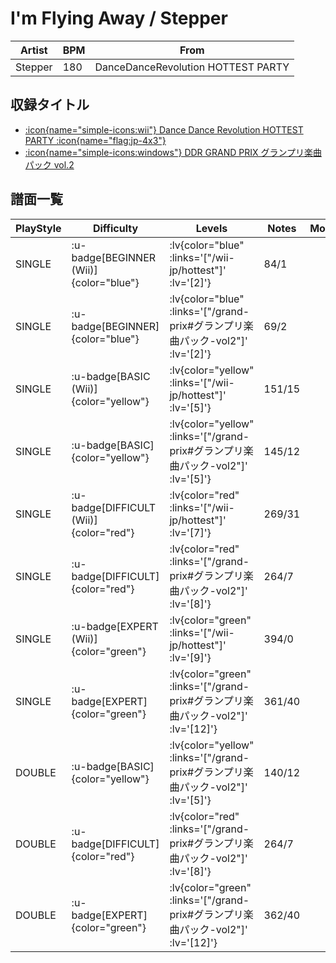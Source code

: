 # I'm Flying Away / Stepper

|Artist|BPM|From|
|------|---|----|
|Stepper|180|DanceDanceRevolution HOTTEST PARTY|

## 収録タイトル

- [ :icon{name="simple-icons:wii"} Dance Dance Revolution HOTTEST PARTY :icon{name="flag:jp-4x3"} ](/wii-jp/hottest)
- [ :icon{name="simple-icons:windows"} DDR GRAND PRIX グランプリ楽曲パック vol.2](/grand-prix#グランプリ楽曲パック-vol2)

## 譜面一覧

|PlayStyle|Difficulty|Levels|Notes|Movie|
|---------|----------|------|-----|-----|
|SINGLE| :u-badge[BEGINNER (Wii)]{color="blue"} | :lv{color="blue" :links='["/wii-jp/hottest"]' :lv='[2]'} |84/1||
|SINGLE| :u-badge[BEGINNER]{color="blue"} | :lv{color="blue" :links='["/grand-prix#グランプリ楽曲パック-vol2"]' :lv='[2]'} |69/2||
|SINGLE| :u-badge[BASIC (Wii)]{color="yellow"} | :lv{color="yellow" :links='["/wii-jp/hottest"]' :lv='[5]'} |151/15||
|SINGLE| :u-badge[BASIC]{color="yellow"} | :lv{color="yellow" :links='["/grand-prix#グランプリ楽曲パック-vol2"]' :lv='[5]'} |145/12||
|SINGLE| :u-badge[DIFFICULT (Wii)]{color="red"} | :lv{color="red" :links='["/wii-jp/hottest"]' :lv='[7]'} |269/31||
|SINGLE| :u-badge[DIFFICULT]{color="red"} | :lv{color="red" :links='["/grand-prix#グランプリ楽曲パック-vol2"]' :lv='[8]'} |264/7||
|SINGLE| :u-badge[EXPERT (Wii)]{color="green"} | :lv{color="green" :links='["/wii-jp/hottest"]' :lv='[9]'} |394/0||
|SINGLE| :u-badge[EXPERT]{color="green"} | :lv{color="green" :links='["/grand-prix#グランプリ楽曲パック-vol2"]' :lv='[12]'} |361/40||
|DOUBLE| :u-badge[BASIC]{color="yellow"} | :lv{color="yellow" :links='["/grand-prix#グランプリ楽曲パック-vol2"]' :lv='[5]'} |140/12||
|DOUBLE| :u-badge[DIFFICULT]{color="red"} | :lv{color="red" :links='["/grand-prix#グランプリ楽曲パック-vol2"]' :lv='[8]'} |264/7||
|DOUBLE| :u-badge[EXPERT]{color="green"} | :lv{color="green" :links='["/grand-prix#グランプリ楽曲パック-vol2"]' :lv='[12]'} |362/40||
